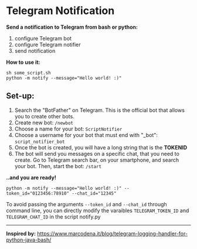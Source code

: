 
# Telegram Notification
**Send a notification to Telegram from bash or python:**

 1. configure Telegram bot
 2. configure Telegram notifier
 3. send notification
 
**How to use it:** 

    sh some_script.sh
    python -m notify --message="Hello world! :)"

## **Set-up:**

 1. Search the "BotFather" on Telegram. This is the official bot that allows you to create other bots.  
 2. Create new bot: `/newbot`
 3. Choose a name for your bot: `ScriptNotifier`
 4. Choose a username for your bot that must end with "_bot": `script_notifier_bot`  
 5. Once the bot is created, you will have a long string that is the **TOKENID**
 6. The bot will send you messages on a specific chat, that you need to create. Go to Telegram search bar, on your smartphone, and search your bot. Then, start the bot: `/start` 
 
**..and you are ready!**

    python -m notify --message="Hello world! :)" --token_id="0123456:78910" --chat_id="12345"

To avoid passing the arguments `--token_id` and `--chat_id` through command line, you can directly modify the varaibles `TELEGRAM_TOKEN_ID` and `TELEGRAM_CHAT_ID` in the script notify.py 
 
 ------------------
**Inspired by:** https://www.marcodena.it/blog/telegram-logging-handler-for-python-java-bash/
